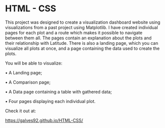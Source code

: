 #                                                        HTML - CSS

This project was designed to create a visualization dashboard website using visualizations from a past project using Matplotlib. 
I have created individual pages for each plot and a route which makes it possible to navigate between them all. The pages contain an explanation about the plots and their relationship with Latitude. There is also a landing page, which you can visualize all plots at once, and a page containing the data used to create the plots. 

You will be able to visualize:

•	A Landing page;

•	A Comparison page;

•	A Data page containing a table with gathered data;

•	Four pages displaying each individual plot. 

Check it out at:


https://galves92.github.io/HTML-CSS/
